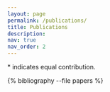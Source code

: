 ```yaml
---
layout: page
permalink: /publications/
title: Publications
description:
nav: true
nav_order: 2
---
```


<div class="publications">
* indicates equal contribution.

{% bibliography --file papers %}

</div>
